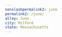 ```yaml
---
﻿nonslashpermalink2: june
permalink2: /june/
alley: June
city: Milford
state: Massachusetts
---
```

